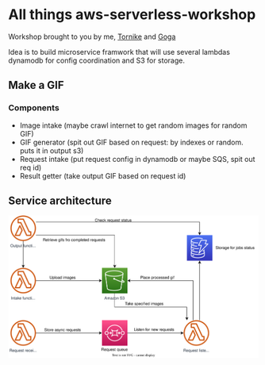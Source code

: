 # All things aws-serverless-workshop

Workshop brought to you by me, [Tornike](https://github.com/tokotokosd) and [Goga]()

Idea is to build microservice framwork that will use several lambdas dynamodb for config coordination and S3 for storage.

## Make a GIF

### Components
- Image intake (maybe crawl internet to get random images for random GIF)
- GIF generator (spit out GIF based on request: by indexes or random. puts it in output s3)
- Request intake (put request config in dynamodb or maybe SQS, spit out req id)
- Result getter (take output GIF based on request id)

## Service architecture
![Arch](./gif-architecture.drawio.svg)
